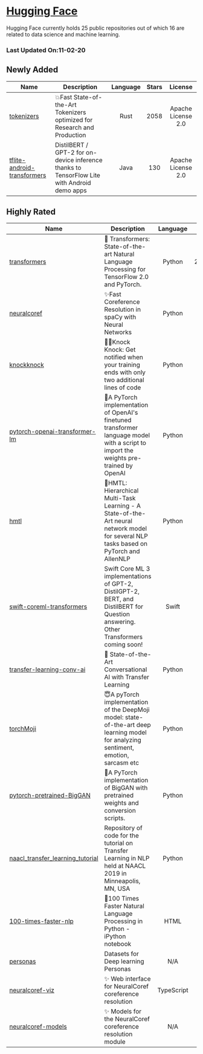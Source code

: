 # [Hugging Face](https://github.com/huggingface)

Hugging Face currently holds 25 public repositories out of which 16 are related to data science and machine learning.

 ### Last Updated On:11-02-20

## Newly Added

| Name | Description | Language | Stars | License |
| ---- | ----------- | :--------: | :-----: | :-------: |
| [tokenizers](https://github.com/huggingface/tokenizers) | 💥Fast State-of-the-Art Tokenizers optimized for Research and Production | Rust | 2058 | Apache License 2.0 |
| [tflite-android-transformers](https://github.com/huggingface/tflite-android-transformers) | DistilBERT / GPT-2 for on-device inference thanks to TensorFlow Lite with Android demo apps | Java | 130 | Apache License 2.0 |

## Highly Rated

| Name | Description | Language | Stars | License |
| ---- | ----------- | :--------: | :-----: | :-------: |
 | [transformers](https://github.com/huggingface/transformers) | 🤗 Transformers: State-of-the-art Natural Language Processing for TensorFlow 2.0 and PyTorch. | Python | 21888 | Apache License 2.0 |
| [neuralcoref](https://github.com/huggingface/neuralcoref) | ✨Fast Coreference Resolution in spaCy with Neural Networks | Python | 1792 | MIT License |
| [knockknock](https://github.com/huggingface/knockknock) | 🚪✊Knock Knock: Get notified when your training ends with only two additional lines of code | Python | 1277 | MIT License |
| [pytorch-openai-transformer-lm](https://github.com/huggingface/pytorch-openai-transformer-lm) | 🐥A PyTorch implementation of OpenAI's finetuned transformer language model with a script to import the weights pre-trained by OpenAI | Python | 1149 | MIT License |
| [hmtl](https://github.com/huggingface/hmtl) | 🌊HMTL: Hierarchical Multi-Task Learning - A State-of-the-Art neural network model for several NLP tasks based on PyTorch and AllenNLP | Python | 952 | MIT License |
| [swift-coreml-transformers](https://github.com/huggingface/swift-coreml-transformers) | Swift Core ML 3 implementations of GPT-2, DistilGPT-2, BERT, and DistilBERT for Question answering. Other Transformers coming soon! | Swift | 799 | Apache License 2.0 |
| [transfer-learning-conv-ai](https://github.com/huggingface/transfer-learning-conv-ai) | 🦄 State-of-the-Art Conversational AI with Transfer Learning | Python | 721 | MIT License |
| [torchMoji](https://github.com/huggingface/torchMoji) | 😇A pyTorch implementation of the DeepMoji model: state-of-the-art deep learning model for analyzing sentiment, emotion, sarcasm etc | Python | 642 | MIT License |
| [pytorch-pretrained-BigGAN](https://github.com/huggingface/pytorch-pretrained-BigGAN) | 🦋A PyTorch implementation of BigGAN with pretrained weights and conversion scripts. | Python | 625 | MIT License |
| [naacl_transfer_learning_tutorial](https://github.com/huggingface/naacl_transfer_learning_tutorial) | Repository of code for the tutorial on Transfer Learning in NLP held at NAACL 2019 in Minneapolis, MN, USA | Python | 593 | MIT License |
| [100-times-faster-nlp](https://github.com/huggingface/100-times-faster-nlp) | 🚀100 Times Faster Natural Language Processing in Python - iPython notebook | HTML | 287 | N/A |
| [personas](https://github.com/huggingface/personas) | Datasets for Deep learning Personas | N/A | 45 | N/A |
| [neuralcoref-viz](https://github.com/huggingface/neuralcoref-viz) | ✨ Web interface for NeuralCoref coreference resolution | TypeScript | 22 | N/A |
| [neuralcoref-models](https://github.com/huggingface/neuralcoref-models) | ✨ Models for the NeuralCoref coreference resolution module | N/A | 4 | N/A |
